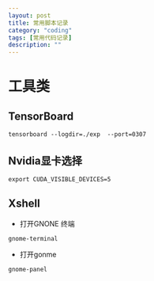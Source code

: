 ```yaml
---
layout: post
title: 常用脚本记录 
category: "coding"
tags: [常用代码记录]
description: ""
---
```


# 工具类
## TensorBoard
``` shell
tensorboard --logdir=./exp  --port=0307
```

## Nvidia显卡选择
``` shell
export CUDA_VISIBLE_DEVICES=5
```

## Xshell
- 打开GNONE 终端
``` shell
gnome-terminal
```
- 打开gonme
``` shell
gnome-panel
```